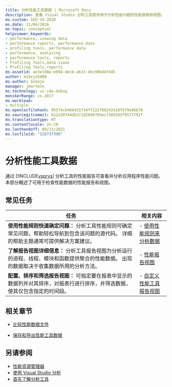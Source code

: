 ```yaml
---
title: 分析性能工具数据 | Microsoft Docs
description: 查看 Visual Studio 分析工具提供用于分析性能问题的性能报表和视图。
ms.custom: SEO-VS-2020
ms.date: 11/04/2016
ms.topic: conceptual
helpviewer_keywords:
- performance, viewing data
- performance reports, performance data
- profiling tools, performance data
- performance, analyzing
- performance tools, reports
- Profiling Tools,data views
- Profiling Tools,reports
ms.assetid: ae3e198a-b994-4ecb-a633-dec98bd4fd45
author: mikejo5000
ms.author: mikejo
manager: jmartens
ms.technology: vs-ide-debug
monikerRange: vs-2017
ms.workload:
- multiple
ms.openlocfilehash: 95574cb468421f34ff222788242410f679e86670
ms.sourcegitcommit: b12a38744db371d2894769ecf305585f9577792f
ms.translationtype: HT
ms.contentlocale: zh-CN
ms.lasthandoff: 09/13/2021
ms.locfileid: "126737390"
---
```

# <a name="analyze-performance-tools-data"></a>分析性能工具数据
通过 [!INCLUDE[vsprvs](../code-quality/includes/vsprvs_md.md)] 分析工具的性能报告可查看并分析应用程序性能问题。 本部分概述了可用于检查性能数据的性能报告和视图。

## <a name="common-tasks"></a>常见任务

|任务|相关内容|
|----------|---------------------|
|**使用性能规则快速确定问题：** 分析工具性能规则可确定常见问题，帮助轻松导航到包含该问题的源代码。 详细的帮助主题通常可提供解决方案建议。|-   [使用性能规则来分析数据](../profiling/using-performance-rules-to-analyze-data.md)|
|**了解报告视图详细信息：** 分析工具报告视图为分析运行的进程、线程、模块和函数提供聚合的性能数据。 出现的数据取决于收集数据所用的分析方法。|-   [性能报告视图](../profiling/performance-report-views.md)|
|**配置、排序和筛选报告视图：** 可指定要在报表中显示的数据列并对其排序，对报表行进行排序，并筛选数据，使其仅包含指定的时间段。|-   [自定义性能工具报告视图](../profiling/customizing-performance-tools-report-views.md)|

## <a name="related-sections"></a>相关章节
- [比较性能数据文件](../profiling/comparing-performance-data-files.md)

- [保存和导出性能工具数据](../profiling/saving-and-exporting-performance-tools-data.md)

## <a name="see-also"></a>另请参阅
- [性能资源管理器](../profiling/performance-explorer.md)
- [使用 Visual Studio 分析](../profiling/index.yml)
- [首先了解分析工具](../profiling/profiling-feature-tour.md)
